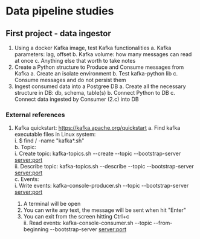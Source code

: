 # Data pipeline studies

## First project - data ingestor

1. Using a docker Kafka image, test Kafka functionalities
  a. Kafka parameters: lag, offset
  b. Kafka volume: how many messages can read at once
  c. Anything else that worth to take notes
2. Create a Python structure to Produce and Consume messages from Kafka
  a. Create an isolate environment
  b. Test kafka-python lib
  c. Consume messages and do not persist them
3. Ingest consumed data into a Postgree DB
  a. Create all the necessary structure in DB: db, schema, table(s)
  b. Connect Python to DB
  c. Connect data ingested by Consumer (2.c) into DB

### External references

1. Kafka quickstart: https://kafka.apache.org/quickstart
  a. Find kafka executable files in Linux system:  
    i. $ find / -name "kafka*.sh"  
  b. Topic:   
    i. Create topic: kafka-topics.sh --create --topic <topic-name> --bootstrap-server <server:port>  
    ii. Describe topic: kafka-topics.sh --describe --topic <topic-name> --bootstrap-server <server:port>  
  c. Events:  
    i. Write events: kafka-console-producer.sh --topic <topic-name> --bootstrap-server <server:port>  
      1. A terminal will be open  
      2. You can write any text, the message will be sent when hit "Enter"  
      3. You can exit from the screen hitting Ctrl+c  
    ii. Read events: kafka-console-consumer.sh --topic <topic-name> --from-beginning --bootstrap-server <server:port>  

    
